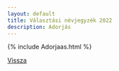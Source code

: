 ```yaml
---
layout: default
title: Választási névjegyzék 2022
description: Adorjás
---
```


{% include Adorjaas.html %}

[Vissza](./)